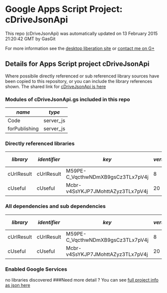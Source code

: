 # Google Apps Script Project: cDriveJsonApi
This repo (cDriveJsonApi) was automatically updated on 13 February 2015 21:20:42 GMT by GasGit

For more information see the [desktop liberation site](http://ramblings.mcpher.com/Home/excelquirks/drivesdk/gettinggithubready "desktop liberation") or [contact me on G+](https://plus.google.com/+BruceMcpherson "Bruce McPherson - GDE")
## Details for Apps Script project cDriveJsonApi
Where possibile directly referenced or sub referenced library sources have been copied to this repository, or you can include the library references shown. 
The shared link for [cDriveJsonApi is here](https://script.google.com/d/1P0ZbhWVxXcYU8kJxtpdzm_tNuoBa34NLAubBUgEqsW7-pvEg5NVppTyx/edit?usp=sharing "open in the GAS IDE")

### Modules of cDriveJsonApi.gs included in this repo
*name*|*type*
--- | --- 
Code| server_js
forPublishing| server_js
### Directly referenced libraries
*library*|*identifier*|*key*|*version*|*dev mode*|*source*|
--- | --- | --- | --- | --- | --- 
cUrlResult| cUrlResult|M59PE-C_VqcthwNDmXB9gsCz3TLx7pV4j|8|no|[here](libraries/cUrlResult "library source")
cUseful| cUseful|Mcbr-v4SsYKJP7JMohttAZyz3TLx7pV4j|20|no|no
### All dependencies and sub dependencies
*library*|*identifier*|*key*|*version*|*dev mode*|*source*|
--- | --- | --- | --- | --- | --- 
cUrlResult| cUrlResult|M59PE-C_VqcthwNDmXB9gsCz3TLx7pV4j|8|no|[here](libraries/cUrlResult "library source")
cUseful| cUseful|Mcbr-v4SsYKJP7JMohttAZyz3TLx7pV4j|20|no|[here](libraries/cUseful "library source")
### Enabled Google Services
no libraries discovered
###Need more detail ?
You can see [full project info as json here](info.json)
